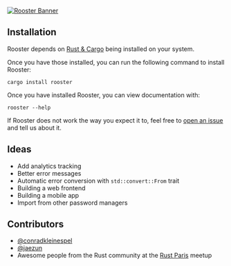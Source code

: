 [![Rooster Banner](http://conradk.com/rooster/images/rooster-banner.png)](http://conradk.com/rooster/)

## Installation

Rooster depends on [Rust & Cargo](https://www.rust-lang.org/downloads.html) being installed on your system.

Once you have those installed, you can run the following command to install Rooster:
```shell
cargo install rooster
```

Once you have installed Rooster, you can view documentation with:
```shell
rooster --help
```

If Rooster does not work the way you expect it to, feel free to
[open an issue](https://github.com/conradkleinespel/rooster/issues/new) and tell us about it.

## Ideas

- Add analytics tracking
- Better error messages
- Automatic error conversion with `std::convert::From` trait
- Building a web frontend
- Building a mobile app
- Import from other password managers

## Contributors

- [@conradkleinespel](https://github.com/conradkleinespel)
- [@jaezun](https://github.com/jaezun)
- Awesome people from the Rust community at the [Rust Paris](http://www.meetup.com/Rust-Paris/) meetup
